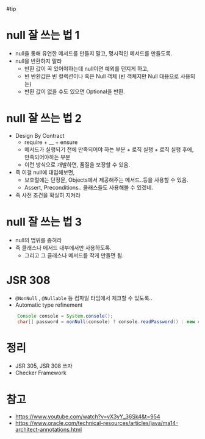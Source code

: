#tip 
# null 잘 쓰는 법 1
- null을 통해 유연한 메서드를 만들지 말고, 명시적인 메서드를 만들도록.
- null을 반환하지 말라
    - 반환 값이 꼭 있어야하는데 null이면 예외를 던지게 하고,
    - 빈 반환값은 빈 컬렉션이나 혹은 Null 객체 (빈 객체지만 Null 대용으로 사용되는)
    - 반환 값이 없을 수도 있으면 Optional을 반환.

# null 잘 쓰는 법 2
- Design By Contract
    - require + __ + ensure
    - 메서드가 실행되기 전에 만족되어야 하는 부분 + 로직 실행 + 로직 실행 후에, 만족되어야하는 부분
    - 이런 방식으로 개발하면, 품질을 보장할 수 있음.
- 즉 이걸 null에 대입해보면,
    - 보호절에는 단정문, Objects에서 제공해주는 메서드..등을 사용할 수 있음.
    - Assert, Preconditions.. 클래스들도 사용해볼 수 있겠네.
- 즉 사전 조건을 확실히 지켜라

# null 잘 쓰는 법 3
- null의 범위를 좁혀라
- 즉 클래스나 메서드 내부에서만 사용하도록. 
    - 그리고 그 클래스나 메서드를 작게 만들면 됨.

# JSR 308
- `@NonNull` , `@Nullable` 등 컴파일 타임에서 체크할 수 있도록..
- Automatic type refinement
```java
    Console console = System.console();
    char[] password = nonNull(console) ? console.readPassword() : new char[0];
```

# 정리
- JSR 305, JSR 308 쓰자
- Checker Framework


# 참고
- https://www.youtube.com/watch?v=vX3yY_36Sk4&t=954
- https://www.oracle.com/technical-resources/articles/java/ma14-architect-annotations.html